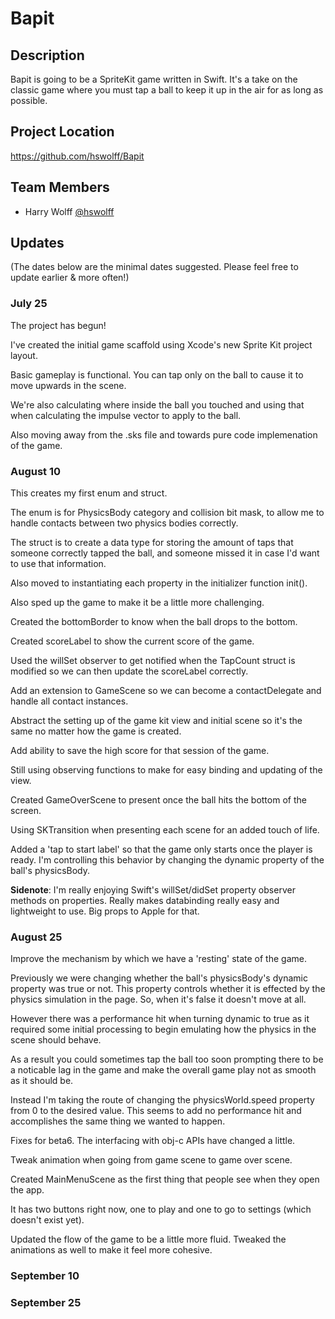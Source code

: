 # Bapit

## Description

Bapit is going to be a SpriteKit game written in Swift.  It's a take on the classic game where you must tap a ball to keep it up in the air for as long as possible.

## Project Location

https://github.com/hswolff/Bapit

## Team Members

- Harry Wolff [@hswolff](https://twitter.com/hswolff)

## Updates

(The dates below are the minimal dates suggested. Please feel free to update earlier & more often!)

### July 25

The project has begun!

I've created the initial game scaffold using Xcode's new Sprite Kit project layout.

Basic gameplay is functional.  You can tap only on the ball to cause it to move upwards in the scene.

We're also calculating where inside the ball you touched and using that when calculating the impulse vector to apply to the ball.

Also moving away from the .sks file and towards pure code implemenation of the game.

### August 10

This creates my first enum and struct.

The enum is for PhysicsBody category and collision bit mask, to allow
me to handle contacts between two physics bodies correctly.

The struct is to create a data type for storing the amount of taps
that someone correctly tapped the ball, and someone missed it in case
I'd want to use that information.

Also moved to instantiating each property in the initializer function init().

Also sped up the game to make it be a little more challenging.

Created the bottomBorder to know when the ball drops to the bottom.

Created scoreLabel to show the current score of the game.

Used the willSet observer to get notified when the TapCount struct is
modified so we can then update the scoreLabel correctly.

Add an extension to GameScene so we can become a contactDelegate
and handle all contact instances.

Abstract the setting up of the game kit view and initial scene
so it's the same no matter how the game is created.

Add ability to save the high score for that session of the game.

Still using observing functions to make for easy binding and updating
of the view.

Created GameOverScene to present once the ball hits the bottom of the screen.

Using SKTransition when presenting each scene for an added touch of life.

Added a 'tap to start label' so that the game only starts once the player
is ready.  I'm controlling this behavior by changing the dynamic property
of the ball's physicsBody.

**Sidenote**:  I'm really enjoying Swift's willSet/didSet property observer methods
on properties.  Really makes databinding really easy and lightweight to use.  Big
props to Apple for that.

### August 25

Improve the mechanism by which we have a 'resting' state of the game.

Previously we were changing whether the ball's physicsBody's dynamic
property was true or not.  This property controls whether it is effected
by the physics simulation in the page.  So, when it's false it doesn't
move at all.

However there was a performance hit when turning dynamic to true as
it required some initial processing to begin emulating how the physics
in the scene should behave.

As a result you could sometimes tap the ball too soon prompting there
to be a noticable lag in the game and make the overall game play not as
smooth as it should be.

Instead I'm taking the route of changing the physicsWorld.speed property
from 0 to the desired value.  This seems to add no performance hit
and accomplishes the same thing we wanted to happen.

Fixes for beta6.  The interfacing with obj-c APIs have changed a little.

Tweak animation when going from game scene to game over scene.

Created MainMenuScene as the first thing that people see when they open the app.

It has two buttons right now, one to play and one to go to settings (which
doesn't exist yet).

Updated the flow of the game to be a little more fluid.  Tweaked the
animations as well to make it feel more cohesive.

### September 10

### September 25
